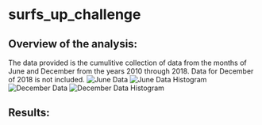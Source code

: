 # surfs_up_challenge
## Overview of the analysis:
The data provided is the cumulitive collection of data from the months of June and December from the years 2010 through 2018. Data for December of 2018 is not included.
![June Data](/june_data.png)
![June Data Histogram](/june_data_hist.png)
![December Data](/dec_data.png)
![December Data Histogram](/dec_data_hist.png)
## Results:
